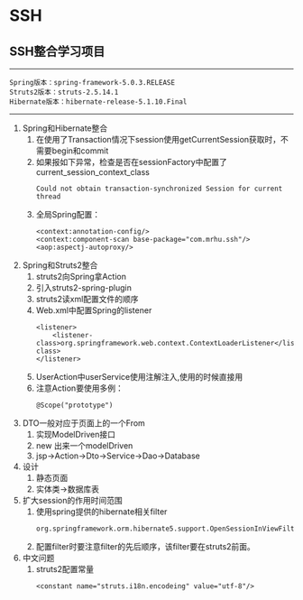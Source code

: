 # SSH

## SSH整合学习项目
---
```
Spring版本：spring-framework-5.0.3.RELEASE  
Struts2版本：struts-2.5.14.1
Hibernate版本：hibernate-release-5.1.10.Final
```
---
1. Spring和Hibernate整合
    1. 在使用了Transaction情况下session使用getCurrentSession获取时，不需要begin和commit
    2. 如果报如下异常，检查是否在sessionFactory中配置了  current_session_context_class
        ```
        Could not obtain transaction-synchronized Session for current thread
        ```
    3. 全局Spring配置：
        ```
        <context:annotation-config/>
        <context:component-scan base-package="com.mrhu.ssh"/>
        <aop:aspectj-autoproxy/>
        ```
2. Spring和Struts2整合
    1. struts2向Spring拿Action
    2. 引入struts2-spring-plugin
    3. struts2读xml配置文件的顺序
    4. Web.xml中配置Spring的listener
        ```
        <listener>
            <listener-class>org.springframework.web.context.ContextLoaderListener</listener-class>
        </listener>
        ```
    5. UserAction中userService使用注解注入,使用的时候直接用
    6. 注意Action要使用多例：
        ```
        @Scope("prototype")
        ```
3. DTO一般对应于页面上的一个From
    1. 实现ModelDriven接口
    2. new 出来一个modelDriven
    3. jsp->Action->Dto->Service->Dao->Database
4. 设计
    1. 静态页面
    2. 实体类->数据库表
5. 扩大session的作用时间范围
    1. 使用spring提供的hibernate相关filter
        ```
        org.springframework.orm.hibernate5.support.OpenSessionInViewFilter
        ```
    2. 配置filter时要注意filter的先后顺序，该filter要在struts2前面。
6. 中文问题
    1. struts2配置常量
        ```
        <constant name="struts.i18n.encodeing" value="utf-8"/>
        ```